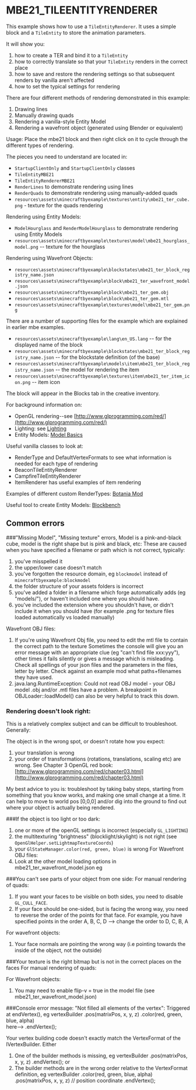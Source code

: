 # MBE21_TILEENTITYRENDERER

This example shows how to use a `TileEntityRenderer`. It uses a simple block and a `TileEntity` to store the animation parameters.

It will show you:

1. how to create a TER and bind it to a `TileEntity`
1. how to correctly translate so that your `TileEntity` renders in the correct place
1. how to save and restore the rendering settings so that subsequent renders by vanilla aren't affected
1. how to set the typical settings for rendering

There are four different methods of rendering demonstrated in this example:
1. Drawing lines
1. Manually drawing quads
1. Rendering a vanilla-style Entity Model
1. Rendering a wavefront object (generated using Blender or equivalent)

Usage: Place the mbe21 block and then right click on it to cycle through the different types of rendering. 

The pieces you need to understand are located in:

* `StartupClientOnly` and `StartupClientOnly` classes
* `TileEntityMBE21`
* `TileEntityRendererMBE21`
* `RenderLines` to demonstrate rendering using lines
* `RenderQuads` to demonstrate rendering using manually-added quads
* `resources\assets\minecraftbyexample\textures\entity\mbe21_ter_cube.png` - texture for the quads rendering

Rendering using Entity Models:
* `ModelHourglass` and `RenderModelHourglass` to demonstrate rendering using Entity Models
* `resources\assets\minecraftbyexample\textures\model\mbe21_hourglass_model.png` -- texture for the hourglass

Rendering using Wavefront Objects:
* `resources\assets\minecraftbyexample\blockstates\mbe21_ter_block_registry_name.json`
* `resources\assets\minecraftbyexample\block\mbe21_ter_wavefront_model.json`
* `resources\assets\minecraftbyexample\block\mbe21_ter_gem.obj`
* `resources\assets\minecraftbyexample\block\mbe21_ter_gem.mtl`
* `resources\assets\minecraftbyexample\textures\model\mbe21_ter_gem.png`

There are a number of supporting files for the example which are explained in earlier mbe examples.
* `resources\assets\minecraftbyexample\lang\en_US.lang` -- for the displayed name of the block
* `resources\assets\minecraftbyexample\blockstates\mbe21_ter_block_registry_name.json` -- for the blockstate definition (of the base)
* `resources\assets\minecraftbyexample\models\item\mbe21_ter_block_registry_name.json` -- the model for rendering the item
* `resources\assets\minecraftbyexample\textures\item\mbe21_ter_item_icon.png` -- item icon

The block will appear in the Blocks tab in the creative inventory.

For background information on:

* OpenGL rendering--see [http://www.glprogramming.com/red/](http://www.glprogramming.com/red/)
* Lighting: see [Lighting](http://greyminecraftcoder.blogspot.com/2014/12/lighting-18.html)
* Entity Models: [Model Basics](https://greyminecraftcoder.blogspot.com/2020/03/minecraft-model-1144.html)

Useful vanilla classes to look at:
* RenderType and DefaultVertexFormats to see what information is needed for each type of rendering
* BeaconTileEntityRenderer
* CampfireTileEntityRenderer
* ItemRenderer has useful examples of item rendering

Examples of different custom RenderTypes:
[Botania Mod](https://github.com/Vazkii/Botania/blob/1.15/src/main/java/vazkii/botania/client/core/helper/RenderHelper.java#L102)

Useful tool to create Entity Models:
[Blockbench](https://blockbench.net/blog/)

## Common errors

###"Missing Model", "Missing texture" errors, Model is a pink-and-black cube, model is the right shape but is pink and black, etc:
These are caused when you have specified a filename or path which is not correct, typically:

1. you've misspelled it
1. the upper/lower case doesn't match
1. you've forgotten the resource domain, eg `blockmodel` instead of `minecraftbyexample:blockmodel`
1. the folder structure of your assets folders is incorrect
1. you've added a folder in a filename which forge automatically adds (eg "models/"), or haven't included one
   where you should have.  
1. you've included the extension where you shouldn't have, or didn't include it when you should have  (for example 
   .png for texture files loaded automatically vs loaded manually)
   
Wavefront OBJ files:
1. If you're using Wavefront Obj file, you need to edit the mtl file to contain the correct path to the texture
Sometimes the console will give you an error message with an appropriate clue (eg "can't find file xxx:yyy"), other 
times it fails silently or gives a message which is misleading.   Check all spellings of your json files and the
parameters in the files, letter by letter.  Check against an example mod what paths+filenames they have used.
1. java.lang.RuntimeException: Could not read OBJ model - your OBJ model .obj and/or .mtl files have a problem.  A breakpoint in OBJLoader::loadModel() can also be very helpful to track this down.


### Rendering doesn't look right:
This is a relatively complex subject and can be difficult to troubleshoot. Generally:

The object is in the wrong spot, or doesn't rotate how you expect:

1. your translation is wrong
1. your order of transformations (rotations, translations, scaling etc) are wrong. See Chapter 3 OpenGL red book: [http://www.glprogramming.com/red/chapter03.html](http://www.glprogramming.com/red/chapter03.html)

My best advice to you is: troubleshoot by taking baby steps, starting from something that you know works, and making
   one small change at a time.  It can help to move to world pos [0,0,0] and/or dig into the ground to find out
   where your object is actually being rendered. 

###If the object is too light or too dark:
1. one or more of the openGL settings is incorrect (especially `GL_LIGHTING`)
1. the multitexturing "brightness" (blocklight/skylight) is not right (see `OpenGlHelper.setLightmapTextureCoords`)
1. your `GlStateManager.color(red, green, blue)` is wrong
For Wavefront OBJ files:
1. Look at the other model loading options in mbe21_ter_wavefront_model.json eg 

###You can't see parts of your object from one side:
For manual rendering of quads:
1. If you want your faces to be visible on both sides, you need to disable `GL_CULL_FACE`.
1. If your face should be one-sided, but is facing the wrong way, you need to reverse the order of the points for that face. For example, you have specified points in the order A, B, C, D --> change the order to D, C, B, A

For wavefront objects:
1. Your face normals are pointing the wrong way (i.e pointing towards the inside of the object, not the outside)

###Your texture is the right bitmap but is not in the correct places on the faces
For manual rendering of quads:

For Wavefront objects:
1. You may need to enable flip-v = true in the model file (see mbe21_ter_wavefront_model.json)

###Console error message: "Not filled all elements of the vertex":
Triggered at endVertex(), eg
    vertexBuilder
            .pos(matrixPos, x, y, z) 
            .color(red, green, blue, alpha)      
 here-->    .endVertex();    

Your vertex building code doesn't exactly match the VertexFormat of the IVertexBuilder.  Either
1. One of the builder methods is missing, eg
    vertexBuilder
            .pos(matrixPos, x, y, z) 
            .endVertex();
or
1. The builder methods are in the wrong order relative to the VertexFormat definition, eg
    vertexBuilder
            .color(red, green, blue, alpha)        
            .pos(matrixPos, x, y, z) // position coordinate
            .endVertex();


